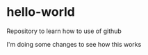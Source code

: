 # hello-world
Repository to learn how to use of github

I'm doing some changes to see how this works
